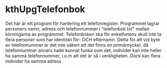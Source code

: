 # kthUpgTelefonbok
Det här är ett program för hantering ett telefonregister.
Programmet lagrar personers namn, adress och telefonnummer i "telefonbok.txt"
mellan körningarna av programmet. Telefonboken ska för enkelhetens skull inte ta flera personer som har identiskt för- OCH efternamn.
Detta för att vid byte av telefonnummer är det inte säkert att det finns en primärnyckel, då telefonnummer annars hade kunnat
funka som det, individer kan inte heller ha samma telefonnummer, i.o.m att det är så i verkligheten.
Dock kan flera individer ha samma adress
